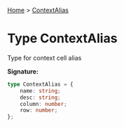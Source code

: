 [Home](../index.md) &gt; [ContextAlias](./contextalias.md)

# Type ContextAlias

Type for context cell alias

<b>Signature:</b>

```typescript
type ContextAlias = {
    name: string;
    desc: string;
    column: number;
    row: number;
};
```
